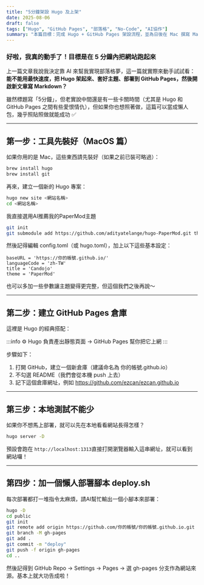 ```yaml
---
title: "5分鐘架設 Hugo 及上架"
date: 2025-08-06
draft: false
tags: ["Hugo", "GitHub Pages", "部落格", "No‑Code", "AI協作"]
summary: "本篇目標：完成 Hugo + GitHub Pages 架設流程，並為日後在 Mac 撰寫 Markdown 文章打好基礎。"
---
```


### 好啦，我真的動手了！目標是在 5 分鐘內把網站跑起來

上一篇文章我說我決定靠 AI 來幫我實現部落格夢，這一篇就實際來動手試試看：  
**能不能用最快速度，把 Hugo 架起來、套好主題、部署到 GitHub Pages，然後開啟新文章寫 Markdown？**

雖然標題寫「5分鐘」，但老實說中間還是有一些卡關時間（尤其是 Hugo 和 GitHub Pages 之間有些愛恨情仇），但如果你也想照著做，這篇可以當成懶人包，幾乎照貼照做就能成功 ✅

---

## 第一步：工具先裝好（MacOS 篇）

如果你用的是 Mac，這些東西請先裝好（如果之前已裝可略過）：

```bash
brew install hugo
brew install git
```

再來，建立一個新的 Hugo 專案：

```bash
hugo new site <網站名稱>
cd <網站名稱>
```

我直接選用AI推薦我的PaperMod主題

```bash
git init
git submodule add https://github.com/adityatelange/hugo-PaperMod.git themes/PaperMod
```

然後記得編輯 config.toml（或 hugo.toml），加上以下這些基本設定：

```
baseURL = 'https://你的帳號.github.io/' 
languageCode = 'zh-TW'
title = 'Candojo'
theme = 'PaperMod'
```

也可以多加一些參數讓主題變得更完整，但這個我們之後再說～

---

## 第二步：建立 GitHub Pages 倉庫

這裡是 Hugo 的經典搭配：

:::info
⚙️ Hugo 負責產出靜態頁面 → GitHub Pages 幫你把它上網
:::

步驟如下：

1. 打開 GitHub，建立一個新倉庫（建議命名為 你的帳號.github.io）
2. 不勾選 README（我們會從本機 push 上去）
3. 記下這個倉庫網址，例如 https://github.com/ezcan/ezcan.github.io

---

## 第三步：本地測試不能少

如果你不想馬上部署，就可以先在本地看看網站長得怎樣？
```bash
hugo server -D
```

預設會跑在 ```http://localhost:1313```直接打開瀏覽器輸入這串網址，就可以看到網站囉！

---

## 第四步：加一個懶人部署腳本 deploy.sh

每次部署都打一堆指令太麻煩，請AI幫忙輸出一個小腳本來部署：

```bash
hugo -D
cd public
git init
git remote add origin https://github.com/你的帳號/你的帳號.github.io.git
git branch -M gh-pages
git add .
git commit -m "deploy"
git push -f origin gh-pages
cd ..
```

然後記得到 GitHub Repo → Settings → Pages → 選 gh-pages 分支作為網站來源。基本上就大功告成啦！
